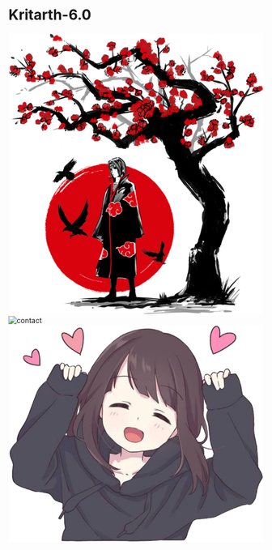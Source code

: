 # Kritarth-6.0
 
![](ban.png)
![contact](https://user-images.githubusercontent.com/101932418/159151053-0e54b2c5-2078-4487-9c9d-2388f810c724.png)
![](logo.png)
